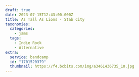 ```yaml
---
draft: true
date: 2023-07-15T12:43:00.000Z
title: As Tall As Lions - Stab City
taxonomies:
  categories:
    - jams
  tags:
    - Indie Rock
    - Alternative
extra:
  service: bandcamp
  id: "1701520379"
  thumbnail: https://f4.bcbits.com/img/a3461436735_10.jpg
---
```

